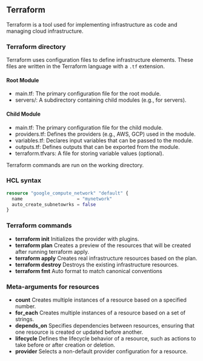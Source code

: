 ## Terraform  
Terraform is a tool used for implementing infrastructure as code and managing cloud infrastructure.   

### Terraform directory  
Terraform uses configuration files to define infrastructure elements. These files are written in the Terraform language with a `.tf` extension.  

#### Root Module
- main.tf: The primary configuration file for the root module.  
- servers/: A subdirectory containing child modules (e.g., for servers).
 
#### Child Module
- main.tf: The primary configuration file for the child module.  
- providers.tf: Defines the providers (e.g., AWS, GCP) used in the module.  
- variables.tf: Declares input variables that can be passed to the module.  
- outputs.tf: Defines outputs that can be exported from the module.  
- terraform.tfvars: A file for storing variable values (optional).

Terraform commands are run on the working directory.  


### HCL syntax  
```terraform
resource "google_compute_network" "default" {
  name                    = "mynetwork"
  auto_create_subnetowrks = false
}
```

### Terraform commands  
- **terraform init**	Initializes the provider with plugins.
- **terraform plan**	Creates a preview of the resources that will be created after running terraform apply.
- **terraform apply**	Creates real infrastructure resources based on the plan.
- **terraform destroy**	Destroys the existing infrastructure resources.
- **terraform fmt** Auto format to match canonical conventions


### Meta-arguments for resources   
- **count**	Creates multiple instances of a resource based on a specified number.
- **for_each**	Creates multiple instances of a resource based on a set of strings.
- **depends_on**	Specifies dependencies between resources, ensuring that one resource is created or updated before another.
- **lifecycle**	Defines the lifecycle behavior of a resource, such as actions to take before or after creation or deletion.
- **provider**	Selects a non-default provider configuration for a resource.
